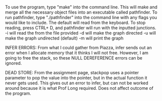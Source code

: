To use the program, type "make" into the command line. This will make and merge all the necessary object files into an executable called pathfinder. To run pathfinder, type "./pathfinder" into the command line with any flags you would like to include. The default will read from the keyboard. To stop reading, press CTRL+ D, and pathfinder will run with the inputted junctions. 
-i <inputfile> will read the from the file provided
-d will make the graph directed
-u will make the graph undirected (default)
-m will print the graph

INFER ERRORS:
From what I could gather from Piazza, infer sends out an error when I allocate memory that it thinks I will not free. However, I am going to free the stack, so these NULL DEREFERENCE errors can be ignored.

DEAD STORE:
From the assignment page, stackpop uses a pointer parameter to pop the value into the pointer, but in the actual function it never gets used. This gives out an error to infer, but can not be worked around because it is what Prof Long required. Does not affect outcome of the program.
